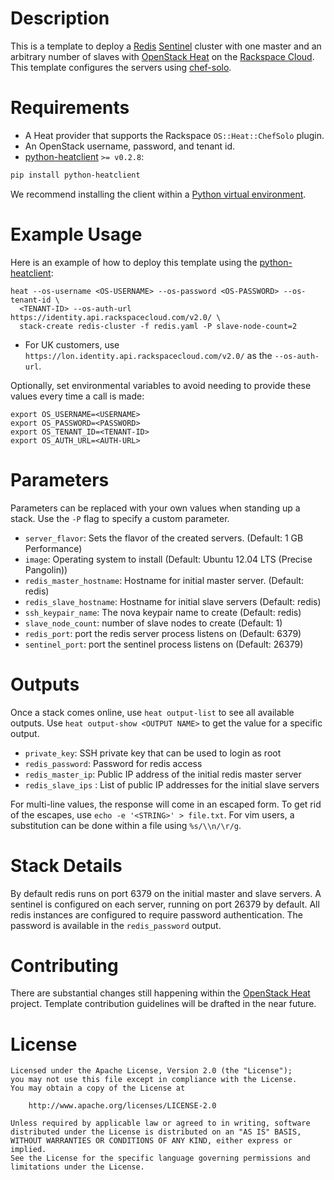 Description
===========

This is a template to deploy a [Redis](http://redis.io/)
[Sentinel](http://redis.io/topics/sentinel) cluster with one master and an
arbitrary number of slaves with [OpenStack
Heat](https://wiki.openstack.org/wiki/Heat) on the [Rackspace
Cloud](http://www.rackspace.com/cloud/). This template configures the servers
using [chef-solo](http://docs.opscode.com/chef_solo.html).

Requirements
============
* A Heat provider that supports the Rackspace `OS::Heat::ChefSolo` plugin.
* An OpenStack username, password, and tenant id.
* [python-heatclient](https://github.com/openstack/python-heatclient)
`>= v0.2.8`:

```bash
pip install python-heatclient
```

We recommend installing the client within a [Python virtual
environment](http://www.virtualenv.org/).

Example Usage
=============
Here is an example of how to deploy this template using the
[python-heatclient](https://github.com/openstack/python-heatclient):

```
heat --os-username <OS-USERNAME> --os-password <OS-PASSWORD> --os-tenant-id \
  <TENANT-ID> --os-auth-url https://identity.api.rackspacecloud.com/v2.0/ \
  stack-create redis-cluster -f redis.yaml -P slave-node-count=2
```

* For UK customers, use `https://lon.identity.api.rackspacecloud.com/v2.0/` as
the `--os-auth-url`.

Optionally, set environmental variables to avoid needing to provide these
values every time a call is made:

```
export OS_USERNAME=<USERNAME>
export OS_PASSWORD=<PASSWORD>
export OS_TENANT_ID=<TENANT-ID>
export OS_AUTH_URL=<AUTH-URL>
```

Parameters
==========
Parameters can be replaced with your own values when standing up a stack. Use
the `-P` flag to specify a custom parameter.

* `server_flavor`: Sets the flavor of the created servers. (Default: 1 GB Performance)
* `image`: Operating system to install (Default: Ubuntu 12.04 LTS (Precise
  Pangolin))
* `redis_master_hostname`: Hostname for initial master server. (Default: redis)
* `redis_slave_hostname`: Hostname for initial slave servers (Default: redis)
* `ssh_keypair_name`: The nova keypair name to create (Default: redis)
* `slave_node_count`: number of slave nodes to create (Default: 1)
* `redis_port`: port the redis server process listens on (Default: 6379)
* `sentinel_port`: port the sentinel process listens on (Default: 26379)


Outputs
=======
Once a stack comes online, use `heat output-list` to see all available outputs.
Use `heat output-show <OUTPUT NAME>` to get the value for a specific output.

* `private_key`: SSH private key that can be used to login as root
* `redis_password`: Password for redis access
* `redis_master_ip`: Public IP address of the initial redis master server
* `redis_slave_ips` : List of public IP addresses for the initial slave servers

For multi-line values, the response will come in an escaped form. To get rid of
the escapes, use `echo -e '<STRING>' > file.txt`. For vim users, a substitution
can be done within a file using `%s/\\n/\r/g`.

Stack Details
=============
By default redis runs on port 6379 on the initial master and slave servers.
A sentinel is configured on each server, running on port 26379 by default.
All redis instances are configured to require password authentication.
The password is available in the `redis_password` output.

Contributing
============
There are substantial changes still happening within the [OpenStack
Heat](https://wiki.openstack.org/wiki/Heat) project. Template contribution
guidelines will be drafted in the near future.

License
=======
```
Licensed under the Apache License, Version 2.0 (the "License");
you may not use this file except in compliance with the License.
You may obtain a copy of the License at

    http://www.apache.org/licenses/LICENSE-2.0

Unless required by applicable law or agreed to in writing, software
distributed under the License is distributed on an "AS IS" BASIS,
WITHOUT WARRANTIES OR CONDITIONS OF ANY KIND, either express or implied.
See the License for the specific language governing permissions and
limitations under the License.
```
